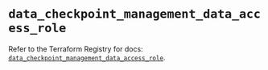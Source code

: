 # `data_checkpoint_management_data_access_role`

Refer to the Terraform Registry for docs: [`data_checkpoint_management_data_access_role`](https://registry.terraform.io/providers/checkpointsw/checkpoint/2.11.0/docs/data-sources/management_data_access_role).

